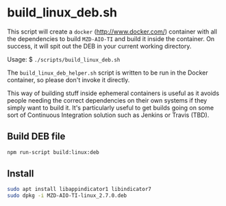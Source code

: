 build_linux_deb.sh
==================
This script will create a `docker` (http://www.docker.com/) container with all the dependencies to build `MZD-AIO-TI` and build it inside the container. On success, it will spit out the DEB in your current working directory.

Usage:
$ `./scripts/build_linux_deb.sh`

The `build_linux_deb_helper.sh` script is written to be run in the Docker container, so please don't invoke it directly.

This way of building stuff inside ephemeral containers is useful as it avoids people needing the correct dependencies on their own systems if they simply want to build it. It's particularly useful to get builds going on some sort of Continuous Integration solution such as Jenkins or Travis (TBD).

## Build DEB file

```bash
npm run-script build:linux:deb
```

## Install

```bash
sudo apt install libappindicator1 libindicator7
sudo dpkg -i MZD-AIO-TI-linux_2.7.0.deb
```
